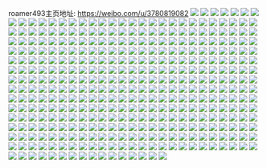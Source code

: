 roamer493主页地址: https://weibo.com/u/3780819082 
![](https://wx4.sinaimg.cn/mw2000/e15ab88agy1h8tnoehqn4j20u0140wkz.jpg) 
![](https://wx4.sinaimg.cn/mw2000/e15ab88agy1h8tnoatdflj20u013zdjb.jpg) 
![](https://wx4.sinaimg.cn/mw2000/e15ab88agy1h8tnoc0ivgj20u014bak1.jpg) 
![](https://wx4.sinaimg.cn/mw2000/e15ab88agy1h8tnodg4wnj20u01404co.jpg) 
![](https://wx4.sinaimg.cn/mw2000/e15ab88agy1h8tnoftb8cj20u0140452.jpg) 
![](https://wx4.sinaimg.cn/mw2000/e15ab88agy1h8t9n1bdwrj20u0140tdb.jpg) 
![](https://wx4.sinaimg.cn/mw2000/e15ab88agy1h8t9n0sejhj20u0140whp.jpg) 
![](https://wx4.sinaimg.cn/mw2000/e15ab88agy1h8t9n09x45j20u0140djo.jpg) 
![](https://wx4.sinaimg.cn/mw2000/e15ab88agy1h8rszdv1c1j20wq17mh0o.jpg) 
![](https://wx4.sinaimg.cn/mw2000/e15ab88agy1h8rszeuddrj20wq17m7jn.jpg) 
![](https://wx4.sinaimg.cn/mw2000/e15ab88agy1h8rszd0762j22c0340npe.jpg) 
![](https://wx4.sinaimg.cn/mw2000/e15ab88agy1h8nd7wq1dkj20u0140jxj.jpg) 
![](https://wx4.sinaimg.cn/mw2000/e15ab88agy1h8nd7xr1dqj20u0140q9e.jpg) 
![](https://wx4.sinaimg.cn/mw2000/e15ab88agy1h8nd7ze8l1j20u0140ag8.jpg) 
![](https://wx4.sinaimg.cn/mw2000/e15ab88agy1h8nd80643wj20u0140qbf.jpg) 
![](https://wx4.sinaimg.cn/mw2000/e15ab88agy1h8nd80wopcj21400u00yl.jpg) 
![](https://wx4.sinaimg.cn/mw2000/e15ab88agy1h8nd7w4rwjj21400u047n.jpg) 
![](https://wx4.sinaimg.cn/mw2000/e15ab88agy1h8m6s9sgddj20u01400yt.jpg) 
![](https://wx4.sinaimg.cn/mw2000/e15ab88agy1h8m6sazutqj21400u0gpg.jpg) 
![](https://wx4.sinaimg.cn/mw2000/e15ab88agy1h8m6saeslaj20u01407ba.jpg) 
![](https://wx4.sinaimg.cn/mw2000/e15ab88agy1h8m6s8irthj20u014042b.jpg) 
![](https://wx4.sinaimg.cn/mw2000/e15ab88agy1h8m6sc9fr5j20u0140ahg.jpg) 
![](https://wx4.sinaimg.cn/mw2000/e15ab88agy1h8m6sbj5omj20u014078p.jpg) 
![](https://wx4.sinaimg.cn/mw2000/e15ab88agy1h8gvo5d1sbj20u014079o.jpg) 
![](https://wx4.sinaimg.cn/mw2000/e15ab88aly1h8e23orcidj20u0140n14.jpg) 
![](https://wx4.sinaimg.cn/mw2000/e15ab88agy1h8csj6fgcvj222l2rg7wh.jpg) 
![](https://wx4.sinaimg.cn/mw2000/e15ab88agy1h89cnod31mj20u0140gu3.jpg) 
![](https://wx4.sinaimg.cn/mw2000/e15ab88aly1h8761xs50ej22c0340npd.jpg) 
![](https://wx4.sinaimg.cn/mw2000/e15ab88aly1h8761zc12nj22c0340kjm.jpg) 
![](https://wx4.sinaimg.cn/mw2000/e15ab88aly1h8761wjpddj22c0340qv7.jpg) 
![](https://wx4.sinaimg.cn/mw2000/e15ab88aly1h8762053ecj20wq17mqfm.jpg) 
![](https://wx4.sinaimg.cn/mw2000/e15ab88aly1h87620evcgj20vn16646z.jpg) 
![](https://wx4.sinaimg.cn/mw2000/e15ab88aly1h876218kzqj20vk162tj1.jpg) 
![](https://wx4.sinaimg.cn/mw2000/e15ab88aly1h87621owj4j20wq17mnci.jpg) 
![](https://wx4.sinaimg.cn/mw2000/e15ab88aly1h87622379tj20wq17mds8.jpg) 
![](https://wx4.sinaimg.cn/mw2000/e15ab88aly1h87622hgh8j20wq17mgya.jpg) 
![](https://wx4.sinaimg.cn/mw2000/e15ab88agy1h83l6i3lcij21400u0qgb.jpg) 
![](https://wx4.sinaimg.cn/mw2000/e15ab88agy1h83l6itgbfj21400u00yt.jpg) 
![](https://wx4.sinaimg.cn/mw2000/e15ab88agy1h83l6jqj0oj20u011sn8b.jpg) 
![](https://wx4.sinaimg.cn/mw2000/e15ab88agy1h83l6kf5t5j20u014a7cs.jpg) 
![](https://wx4.sinaimg.cn/mw2000/e15ab88agy1h83l6hag6rj20u0140gr2.jpg) 
![](https://wx4.sinaimg.cn/mw2000/e15ab88agy1h83l6kz07yj20u01400z7.jpg) 
![](https://wx4.sinaimg.cn/mw2000/e15ab88agy1h83l6llgt5j20r1102n2d.jpg) 
![](https://wx4.sinaimg.cn/mw2000/e15ab88agy1h83l6m6rb6j20u0140q8g.jpg) 
![](https://wx4.sinaimg.cn/mw2000/e15ab88agy1h83l6n2illj20u0140dqf.jpg) 
![](https://wx4.sinaimg.cn/mw2000/e15ab88aly1h80np0rwfzj22c03401kz.jpg) 
![](https://wx4.sinaimg.cn/mw2000/e15ab88aly1h80np1y97kj22c0340qv6.jpg) 
![](https://wx4.sinaimg.cn/mw2000/e15ab88aly1h80np31c5wj22c0340e82.jpg) 
![](https://wx4.sinaimg.cn/mw2000/e15ab88aly1h80np4874pj22c0340u0y.jpg) 
![](https://wx4.sinaimg.cn/mw2000/e15ab88aly1h80npas0sjj22c034lb2b.jpg) 
![](https://wx4.sinaimg.cn/mw2000/e15ab88aly1h80np6flt7j22c0340x6t.jpg) 
![](https://wx4.sinaimg.cn/mw2000/e15ab88aly1h80nozalggj22c0340hdv.jpg) 
![](https://wx4.sinaimg.cn/mw2000/e15ab88aly1h80np7rlp5j22c0340b2a.jpg) 
![](https://wx4.sinaimg.cn/mw2000/e15ab88aly1h80np9hp1hj22c0340e83.jpg) 
![](https://wx4.sinaimg.cn/mw2000/e15ab88aly1h7y0gtl8kzj20u0140tfp.jpg) 
![](https://wx4.sinaimg.cn/mw2000/e15ab88aly1h7xpz7qbtsj20po0yjwl2.jpg) 
![](https://wx4.sinaimg.cn/mw2000/e15ab88aly1h7xpz8q7gtj20u0140jyq.jpg) 
![](https://wx4.sinaimg.cn/mw2000/e15ab88aly1h7xpz9usk4j20u0140ak1.jpg) 
![](https://wx4.sinaimg.cn/mw2000/e15ab88aly1h7xpz41k5lj20u0140n3c.jpg) 
![](https://wx4.sinaimg.cn/mw2000/e15ab88aly1h7xpzar0xfj20u0140afu.jpg) 
![](https://wx4.sinaimg.cn/mw2000/e15ab88aly1h7xpzbr94mj20u0140qc7.jpg) 
![](https://wx4.sinaimg.cn/mw2000/e15ab88aly1h7xpzc51pkj20u0140gqd.jpg) 
![](https://wx4.sinaimg.cn/mw2000/e15ab88aly1h7xpzcmxhaj20u014042b.jpg) 
![](https://wx4.sinaimg.cn/mw2000/e15ab88aly1h7xpzd209mj20u0140jvy.jpg) 
![](https://wx4.sinaimg.cn/mw2000/e15ab88aly1h7uck6lsabj20u0140k3q.jpg) 
![](https://wx4.sinaimg.cn/mw2000/e15ab88aly1h7uck7al9vj20u0140k51.jpg) 
![](https://wx4.sinaimg.cn/mw2000/e15ab88aly1h7uck5z7bgj20u0140ann.jpg) 
![](https://wx4.sinaimg.cn/mw2000/e15ab88aly1h7uck7wr2qj20u0140wqi.jpg) 
![](https://wx4.sinaimg.cn/mw2000/e15ab88aly1h7uck8wsluj20u0140duz.jpg) 
![](https://wx4.sinaimg.cn/mw2000/e15ab88aly1h7ucka4unwj20u0140tfj.jpg) 
![](https://wx4.sinaimg.cn/mw2000/e15ab88aly1h7uck9n8ezj20u0140wo7.jpg) 
![](https://wx4.sinaimg.cn/mw2000/e15ab88aly1h7uckan905j20u0140qfe.jpg) 
![](https://wx4.sinaimg.cn/mw2000/e15ab88aly1h7uckblzy8j20u0140tlx.jpg) 
![](https://wx4.sinaimg.cn/mw2000/e15ab88agy1h7s6loisofj20wi17c7ft.jpg) 
![](https://wx4.sinaimg.cn/mw2000/e15ab88aly1h7owqp7ghuj22c03407wi.jpg) 
![](https://wx4.sinaimg.cn/mw2000/e15ab88aly1h7owqru1o0j22c0340hdw.jpg) 
![](https://wx4.sinaimg.cn/mw2000/e15ab88aly1h7owqv0z45j22c0340kjn.jpg) 
![](https://wx4.sinaimg.cn/mw2000/e15ab88aly1h7owr5ridhj23402c07wi.jpg) 
![](https://wx4.sinaimg.cn/mw2000/e15ab88aly1h7owqx6oh9j22c0340e83.jpg) 
![](https://wx4.sinaimg.cn/mw2000/e15ab88aly1h7owqyw0owj22c0340hdu.jpg) 
![](https://wx4.sinaimg.cn/mw2000/e15ab88aly1h7owr16k12j22c0340qv7.jpg) 
![](https://wx4.sinaimg.cn/mw2000/e15ab88aly1h7owr7abcrj22c0340e82.jpg) 
![](https://wx4.sinaimg.cn/mw2000/e15ab88aly1h7owr2yu20j22c0340qv6.jpg) 
![](https://wx4.sinaimg.cn/mw2000/e15ab88agy1h7mf1mzojaj20u0140171.jpg) 
![](https://wx4.sinaimg.cn/mw2000/e15ab88agy1h7mf1or1mkj20u0140aji.jpg) 
![](https://wx4.sinaimg.cn/mw2000/e15ab88agy1h7mf1qqv3cj20u014013y.jpg) 
![](https://wx4.sinaimg.cn/mw2000/e15ab88agy1h7mf1s6qbdj20u0140k3u.jpg) 
![](https://wx4.sinaimg.cn/mw2000/e15ab88agy1h7mf1wko2gj20u0140dos.jpg) 
![](https://wx4.sinaimg.cn/mw2000/e15ab88agy1h7mf1le103j20u0140t9m.jpg) 
![](https://wx4.sinaimg.cn/mw2000/e15ab88agy1h7mf1sy55lj20u0140425.jpg) 
![](https://wx4.sinaimg.cn/mw2000/e15ab88agy1h7mf1tu1yuj20u0140tf3.jpg) 
![](https://wx4.sinaimg.cn/mw2000/e15ab88agy1h7mf1v2b7uj20u0140dla.jpg) 
![](https://wx4.sinaimg.cn/mw2000/e15ab88agy1h7l418xj1fj20u014010i.jpg) 
![](https://wx4.sinaimg.cn/mw2000/e15ab88agy1h7l417ud0uj20u014012j.jpg) 
![](https://wx4.sinaimg.cn/mw2000/e15ab88agy1h7l419qi88j20u0140wl9.jpg) 
![](https://wx4.sinaimg.cn/mw2000/e15ab88agy1h7l415kgnrj20u0140wpi.jpg) 
![](https://wx4.sinaimg.cn/mw2000/e15ab88agy1h7l40o982aj21400u07as.jpg) 
![](https://wx4.sinaimg.cn/mw2000/e15ab88agy1h7l416og4gj20u0140tgs.jpg) 
![](https://wx4.sinaimg.cn/mw2000/e15ab88agy1h7jxccducwj20u0140gul.jpg) 
![](https://wx4.sinaimg.cn/mw2000/e15ab88agy1h7jxcdocz0j20u0140ai1.jpg) 
![](https://wx4.sinaimg.cn/mw2000/e15ab88agy1h7jxcexffdj20u0140aht.jpg) 
![](https://wx4.sinaimg.cn/mw2000/e15ab88agy1h7jxcgqepjj20u0140n7s.jpg) 
![](https://wx4.sinaimg.cn/mw2000/e15ab88agy1h7jxchzchlj20u0140wmy.jpg) 
![](https://wx4.sinaimg.cn/mw2000/e15ab88agy1h7jxcjcn8tj20u0140120.jpg) 
![](https://wx4.sinaimg.cn/mw2000/e15ab88agy1h7jxcklobdj20u014012w.jpg) 
![](https://wx4.sinaimg.cn/mw2000/e15ab88agy1h7jxcaz72uj20u0140qbu.jpg) 
![](https://wx4.sinaimg.cn/mw2000/e15ab88agy1h7jxd90iikj20u0140ah5.jpg) 
![](https://wx4.sinaimg.cn/mw2000/e15ab88agy1h7jappdwxrj21400u0wjy.jpg) 
![](https://wx4.sinaimg.cn/mw2000/e15ab88agy1h7japqrpm9j20u0140aiw.jpg) 
![](https://wx4.sinaimg.cn/mw2000/e15ab88agy1h7japscvusj20u0140drb.jpg) 
![](https://wx4.sinaimg.cn/mw2000/e15ab88agy1h7japuzb5jj20u0140jwk.jpg) 
![](https://wx4.sinaimg.cn/mw2000/e15ab88agy1h7japodt96j20u01407bo.jpg) 
![](https://wx4.sinaimg.cn/mw2000/e15ab88agy1h7japtwx54j20u01407dj.jpg) 
![](https://wx4.sinaimg.cn/mw2000/e15ab88agy1h7gyf47f3rj20p00xcah1.jpg) 
![](https://wx4.sinaimg.cn/mw2000/e15ab88agy1h7gyf4zbbmj23402c07v1.jpg) 
![](https://wx4.sinaimg.cn/mw2000/e15ab88agy1h7gyf3r0f9j20wi17cdqo.jpg) 
![](https://wx4.sinaimg.cn/mw2000/e15ab88aly1h7fby9hky8j229a30dx6q.jpg) 
![](https://wx4.sinaimg.cn/mw2000/e15ab88agy1h73x76as57j20wi17ch0h.jpg) 
![](https://wx4.sinaimg.cn/mw2000/e15ab88agy1h73x77gnwtj22c0340qv6.jpg) 
![](https://wx4.sinaimg.cn/mw2000/e15ab88agy1h73x793j4aj22c0340e82.jpg) 
![](https://wx4.sinaimg.cn/mw2000/e15ab88agy1h6ufghyfe1j20u0168wqr.jpg) 
![](https://wx4.sinaimg.cn/mw2000/e15ab88agy1h6ufgdml2dj20u0140ame.jpg) 
![](https://wx4.sinaimg.cn/mw2000/e15ab88agy1h6ufgjcwt7j20u0154dne.jpg) 
![](https://wx4.sinaimg.cn/mw2000/e15ab88agy1h6ufgf80axj20u0140q9j.jpg) 
![](https://wx4.sinaimg.cn/mw2000/e15ab88agy1h6ufgbukysj20u0140n6c.jpg) 
![](https://wx4.sinaimg.cn/mw2000/e15ab88agy1h6ufggfgf9j20u0140gqo.jpg) 
![](https://wx4.sinaimg.cn/mw2000/e15ab88agy1h6s6v9w6qfj20u0140dpy.jpg) 
![](https://wx4.sinaimg.cn/mw2000/e15ab88agy1h6s6valu6cj20u0140go4.jpg) 
![](https://wx4.sinaimg.cn/mw2000/e15ab88agy1h6s6vbnh8nj20u014077d.jpg) 
![](https://wx4.sinaimg.cn/mw2000/e15ab88agy1h6s6v7u8nqj21400u0gur.jpg) 
![](https://wx4.sinaimg.cn/mw2000/e15ab88agy1h6r9xq8ovqj22c03404qq.jpg) 
![](https://wx4.sinaimg.cn/mw2000/e15ab88agy1h6r9xog53ej21mc25shb7.jpg) 
![](https://wx4.sinaimg.cn/mw2000/e15ab88agy1h6r9xr3bc3j20u01hcwqu.jpg) 
![](https://wx4.sinaimg.cn/mw2000/e15ab88agy1h6r9xs7pz6j22c0340u0y.jpg) 
![](https://wx4.sinaimg.cn/mw2000/e15ab88agy1h6pvq5qs45j20u0140aj0.jpg) 
![](https://wx4.sinaimg.cn/mw2000/e15ab88agy1h6pvq6x26ij20u0140wnn.jpg) 
![](https://wx4.sinaimg.cn/mw2000/e15ab88agy1h6pvq8rbyfj20u0140ald.jpg) 
![](https://wx4.sinaimg.cn/mw2000/e15ab88agy1h6pvq3z6zvj20u0140gwk.jpg) 
![](https://wx4.sinaimg.cn/mw2000/e15ab88agy1h6oucxappaj22642w5kjm.jpg) 
![](https://wx4.sinaimg.cn/mw2000/e15ab88agy1h6ouczdq4fj22c02c0hdt.jpg) 
![](https://wx4.sinaimg.cn/mw2000/e15ab88agy1h6oucygru5j21zy2nykjm.jpg) 
![](https://wx4.sinaimg.cn/mw2000/e15ab88aly1h6k447gl0pj20wi17pgol.jpg) 
![](https://wx4.sinaimg.cn/mw2000/e15ab88aly1h6k443iq6sj20wi17cq4q.jpg) 
![](https://wx4.sinaimg.cn/mw2000/e15ab88aly1h6k443s2aqj20sv12hwqy.jpg) 
![](https://wx4.sinaimg.cn/mw2000/e15ab88aly1h6k444s5vtj22c0340e82.jpg) 
![](https://wx4.sinaimg.cn/mw2000/e15ab88aly1h6k445gegfj22c0340u0x.jpg) 
![](https://wx4.sinaimg.cn/mw2000/e15ab88aly1h6k446nvgjj22c0340npe.jpg) 
![](https://wx4.sinaimg.cn/mw2000/e15ab88aly1h6k44a79gej22c03407wj.jpg) 
![](https://wx4.sinaimg.cn/mw2000/e15ab88aly1h6k4498j8kj20wi17c48o.jpg) 
![](https://wx4.sinaimg.cn/mw2000/e15ab88aly1h6k448gsnkj229y31anpe.jpg) 
![](https://wx4.sinaimg.cn/mw2000/e15ab88agy1h6fikw6kflj20wi17c4b0.jpg) 
![](https://wx4.sinaimg.cn/mw2000/e15ab88agy1h6eidt50glj22c0340b2a.jpg) 
![](https://wx4.sinaimg.cn/mw2000/e15ab88agy1h6eidrtzf3j22c0340qv5.jpg) 
![](https://wx4.sinaimg.cn/mw2000/e15ab88agy1h6eiducm70j20uw156dsc.jpg) 
![](https://wx4.sinaimg.cn/mw2000/e15ab88agy1h6eiduqmf3j20wi17c480.jpg) 
![](https://wx4.sinaimg.cn/mw2000/e15ab88agy1h6eidvfq60j20wi17cgxu.jpg) 
![](https://wx4.sinaimg.cn/mw2000/e15ab88agy1h6eidw54ycj22c0340kjl.jpg) 
![](https://wx4.sinaimg.cn/mw2000/e15ab88agy1h6bttc8fvsj227d2xt4qq.jpg) 
![](https://wx4.sinaimg.cn/mw2000/e15ab88agy1h6btteaq4tj22c0340kjm.jpg) 
![](https://wx4.sinaimg.cn/mw2000/e15ab88agy1h6bttcyahuj21mz26n4qp.jpg) 
![](https://wx4.sinaimg.cn/mw2000/e15ab88agy1h67uz8e1elj20u014076y.jpg) 
![](https://wx4.sinaimg.cn/mw2000/e15ab88agy1h67uz9cdfaj20u0140abo.jpg) 
![](https://wx4.sinaimg.cn/mw2000/e15ab88agy1h66lqvwzajj20u0140whn.jpg) 
![](https://wx4.sinaimg.cn/mw2000/e15ab88agy1h63y36m2aoj20u0140wlt.jpg) 
![](https://wx4.sinaimg.cn/mw2000/e15ab88agy1h63y322t4bj20u0140q8s.jpg) 
![](https://wx4.sinaimg.cn/mw2000/e15ab88agy1h61r2d4fi9j20u0140wjq.jpg) 
![](https://wx4.sinaimg.cn/mw2000/e15ab88agy1h61r2dsqdjj20u0140tcu.jpg) 
![](https://wx4.sinaimg.cn/mw2000/e15ab88agy1h61r2ep4paj20u01407bg.jpg) 
![](https://wx4.sinaimg.cn/mw2000/e15ab88agy1h61r2fzvvkj20u0140442.jpg) 
![](https://wx4.sinaimg.cn/mw2000/e15ab88agy1h5y9gzxzgrj222e22ehdu.jpg) 
![](https://wx4.sinaimg.cn/mw2000/e15ab88agy1h5x7q75gw1j20u01403zp.jpg) 
![](https://wx4.sinaimg.cn/mw2000/e15ab88agy1h5x7q7xevyj20u0140t9l.jpg) 
![](https://wx4.sinaimg.cn/mw2000/e15ab88agy1h5x7q8q95hj20u01410tz.jpg) 
![](https://wx4.sinaimg.cn/mw2000/e15ab88agy1h5x7qalicfj20u01407bz.jpg) 
![](https://wx4.sinaimg.cn/mw2000/e15ab88agy1h5x7q9lih0j20u0140dmd.jpg) 
![](https://wx4.sinaimg.cn/mw2000/e15ab88agy1h5x7q669zjj20ok0wrabi.jpg) 
![](https://wx4.sinaimg.cn/mw2000/e15ab88agy1h5x7qc3o4aj20u0140jxd.jpg) 
![](https://wx4.sinaimg.cn/mw2000/e15ab88agy1h5x7qbce19j20su12h79h.jpg) 
![](https://wx4.sinaimg.cn/mw2000/e15ab88agy1h5utm72gpnj20wi1ycto4.jpg) 
![](https://wx4.sinaimg.cn/mw2000/e15ab88agy1h5trxb0fd0j22c0340kjm.jpg) 
![](https://wx4.sinaimg.cn/mw2000/e15ab88aly1h5rggz9k3uj22c03407wi.jpg) 
![](https://wx4.sinaimg.cn/mw2000/e15ab88aly1h5rggxxw6pj22c0340qv7.jpg) 
![](https://wx4.sinaimg.cn/mw2000/e15ab88aly1h5rgh07ndkj22c0340u0x.jpg) 
![](https://wx4.sinaimg.cn/mw2000/e15ab88agy1h5moq2frjaj20u0140jui.jpg) 
![](https://wx4.sinaimg.cn/mw2000/e15ab88agy1h5mopugb7bj20u0140wl4.jpg) 
![](https://wx4.sinaimg.cn/mw2000/e15ab88agy1h5moptbb0vj20u0140wk4.jpg) 
![](https://wx4.sinaimg.cn/mw2000/e15ab88agy1h5mopve7urj20u0140afd.jpg) 
![](https://wx4.sinaimg.cn/mw2000/e15ab88agy1h5moq05qodj20u0140ahy.jpg) 
![](https://wx4.sinaimg.cn/mw2000/e15ab88agy1h5mopruxj0j20u0140q9r.jpg) 
![](https://wx4.sinaimg.cn/mw2000/e15ab88agy1h5mopxfgyxj20u0140n2a.jpg) 
![](https://wx4.sinaimg.cn/mw2000/e15ab88agy1h5moq182voj20u0140agp.jpg) 
![](https://wx4.sinaimg.cn/mw2000/e15ab88agy1h5mopyvp8wj20u0140wn2.jpg) 
![](https://wx4.sinaimg.cn/mw2000/e15ab88agy1h5kjrms14gj22c0340e83.jpg) 
![](https://wx4.sinaimg.cn/mw2000/e15ab88agy1h5i4dmzp1yj22c0340qv7.jpg) 
![](https://wx4.sinaimg.cn/mw2000/e15ab88agy1h5i4dokop8j22c0340qv6.jpg) 
![](https://wx4.sinaimg.cn/mw2000/e15ab88agy1h5i4dlbo30j223b2sfe82.jpg) 
![](https://wx4.sinaimg.cn/mw2000/e15ab88agy1h5i4djz54tj226b2wfkjm.jpg) 
![](https://wx4.sinaimg.cn/mw2000/e15ab88agy1h5fuiqgh1cj20vq0u00xm.jpg) 
![](https://wx4.sinaimg.cn/mw2000/e15ab88agy1h5die1vl22j22c033z1kz.jpg) 
![](https://wx4.sinaimg.cn/mw2000/e15ab88agy1h5cg7pcr7gj22c0340npe.jpg) 
![](https://wx4.sinaimg.cn/mw2000/e15ab88agy1h5cg7qzaogj22bz2pbu0y.jpg) 
![](https://wx4.sinaimg.cn/mw2000/e15ab88agy1h5cg7o1caij225e2lyhdu.jpg) 
![](https://wx4.sinaimg.cn/mw2000/e15ab88agy1h5cg7s2w5dj22bz30wb2a.jpg) 
![](https://wx4.sinaimg.cn/mw2000/e15ab88agy1h5cg7v8irij22c0340hdv.jpg) 
![](https://wx4.sinaimg.cn/mw2000/e15ab88agy1h5cg7wlyrdj225o25znpe.jpg) 
![](https://wx4.sinaimg.cn/mw2000/e15ab88agy1h5a3s99becj22us253qv5.jpg) 
![](https://wx4.sinaimg.cn/mw2000/e15ab88agy1h57ojiy5y1j20u0140qas.jpg) 
![](https://wx4.sinaimg.cn/mw2000/e15ab88agy1h57ojk09orj20u0140thk.jpg) 
![](https://wx4.sinaimg.cn/mw2000/e15ab88agy1h57ojkyixcj20u0140dnv.jpg) 
![](https://wx4.sinaimg.cn/mw2000/e15ab88agy1h57oji1uvsj20u0140aj5.jpg) 
![](https://wx4.sinaimg.cn/mw2000/e15ab88agy1h522i7sc3oj20u0140dp5.jpg) 
![](https://wx4.sinaimg.cn/mw2000/e15ab88agy1h522id6fjzj20u0140jx3.jpg) 
![](https://wx4.sinaimg.cn/mw2000/e15ab88agy1h522igxsekj20u0140n6s.jpg) 
![](https://wx4.sinaimg.cn/mw2000/e15ab88agy1h522iaf6baj20u0140tic.jpg) 
![](https://wx4.sinaimg.cn/mw2000/e15ab88agy1h522ifshntj20u0141wms.jpg) 
![](https://wx4.sinaimg.cn/mw2000/e15ab88agy1h522i92r7hj20u014048t.jpg) 
![](https://wx4.sinaimg.cn/mw2000/e15ab88agy1h522ic7ri3j20u0140wob.jpg) 
![](https://wx4.sinaimg.cn/mw2000/e15ab88agy1h522iesyboj20u01404bz.jpg) 
![](https://wx4.sinaimg.cn/mw2000/e15ab88agy1h522i6kmx3j20u0140aiw.jpg) 
![](https://wx4.sinaimg.cn/mw2000/e15ab88agy1h4z99eg222j20u0140aio.jpg) 
![](https://wx4.sinaimg.cn/mw2000/e15ab88agy1h4vfy3ha1mj22c0340e82.jpg) 
![](https://wx4.sinaimg.cn/mw2000/e15ab88agy1h4vfy75zdgj23402c0x6q.jpg) 
![](https://wx4.sinaimg.cn/mw2000/e15ab88agy1h4vfy55vxnj22c0340kjm.jpg) 
![](https://wx4.sinaimg.cn/mw2000/e15ab88agy1h4vfy8avyej20wi17caow.jpg) 
![](https://wx4.sinaimg.cn/mw2000/e15ab88agy1h4snpxe43jj21zw2nuqv6.jpg) 
![](https://wx4.sinaimg.cn/mw2000/e15ab88agy1h4snpzn624j23402c0kjo.jpg) 
![](https://wx4.sinaimg.cn/mw2000/e15ab88agy1h4snq2dxhbj223o2swqv7.jpg) 
![](https://wx4.sinaimg.cn/mw2000/e15ab88agy1h4snq4e1luj228f2z81l1.jpg) 
![](https://wx4.sinaimg.cn/mw2000/e15ab88agy1h4snq6qgugj228q2zn7wl.jpg) 
![](https://wx4.sinaimg.cn/mw2000/e15ab88agy1h4snq87mkzj21x82kbkjm.jpg) 
![](https://wx4.sinaimg.cn/mw2000/e15ab88agy1h4snqaezu5j22c0340e84.jpg) 
![](https://wx4.sinaimg.cn/mw2000/e15ab88agy1h4snpv46qhj221o2q94qs.jpg) 
![](https://wx4.sinaimg.cn/mw2000/e15ab88agy1h4snqc6nhij221s2qenpe.jpg) 
![](https://wx4.sinaimg.cn/mw2000/e15ab88agy1h4qm14en27j20sr12jwx4.jpg) 
![](https://wx4.sinaimg.cn/mw2000/e15ab88agy1h4qm19qfcrj22c0340x6q.jpg) 
![](https://wx4.sinaimg.cn/mw2000/e15ab88agy1h4qm157kfaj20sv12rh4f.jpg) 
![](https://wx4.sinaimg.cn/mw2000/e15ab88agy1h4qm13c5ecj20wi17ch1b.jpg) 
![](https://wx4.sinaimg.cn/mw2000/e15ab88agy1h4qm16hgwej222q2sq4qp.jpg) 
![](https://wx4.sinaimg.cn/mw2000/e15ab88agy1h4qm17jyrqj20uv156wu5.jpg) 
![](https://wx4.sinaimg.cn/mw2000/e15ab88agy1h4o07m9uaqj20wi1ycnnl.jpg) 
![](https://wx4.sinaimg.cn/mw2000/e15ab88agy1h4o07mvxezj20u01sxdv4.jpg) 
![](https://wx4.sinaimg.cn/mw2000/e15ab88agy1h4n6ibc9bvj20wi1ycu0x.jpg) 
![](https://wx4.sinaimg.cn/mw2000/e15ab88agy1h4n6ibwezoj20s51oxn8b.jpg) 
![](https://wx4.sinaimg.cn/mw2000/e15ab88agy1h4gx89nkdmj22c03401ky.jpg) 
![](https://wx4.sinaimg.cn/mw2000/e15ab88agy1h4gx8b0p7fj22c0340npd.jpg) 
![](https://wx4.sinaimg.cn/mw2000/e15ab88agy1h4gx88ffmqj23402c0qv6.jpg) 
![](https://wx4.sinaimg.cn/mw2000/e15ab88agy1h44eecldbgj22c0340u0y.jpg) 
![](https://wx4.sinaimg.cn/mw2000/e15ab88agy1h44eeedjg3j22c0340npe.jpg) 
![](https://wx4.sinaimg.cn/mw2000/e15ab88agy1h417jlurafj22c0340kjn.jpg) 
![](https://wx4.sinaimg.cn/mw2000/e15ab88agy1h417jrvpcdj22c0340b2b.jpg) 
![](https://wx4.sinaimg.cn/mw2000/e15ab88agy1h417jhbzx0j22c03404qr.jpg) 
![](https://wx4.sinaimg.cn/mw2000/e15ab88agy1h417jjd87wj22c0340hdu.jpg) 
![](https://wx4.sinaimg.cn/mw2000/e15ab88agy1h417jpmt4jj22c0340u0y.jpg) 
![](https://wx4.sinaimg.cn/mw2000/e15ab88agy1h417jfh36sj22c0340u0z.jpg) 
![](https://wx4.sinaimg.cn/mw2000/e15ab88agy1h417jnrz55j23402c01kz.jpg) 
![](https://wx4.sinaimg.cn/mw2000/e15ab88agy1h417jw0v2uj22c0340e82.jpg) 
![](https://wx4.sinaimg.cn/mw2000/e15ab88agy1h417jugcuoj22wl2bzqv6.jpg) 
![](https://wx4.sinaimg.cn/mw2000/e15ab88aly1h3q7t3a7e1j20u014046b.jpg) 
![](https://wx4.sinaimg.cn/mw2000/e15ab88aly1h3q7t4skprj20u0140jxp.jpg) 
![](https://wx4.sinaimg.cn/mw2000/e15ab88aly1h3q7sz46etj20u0140n63.jpg) 
![](https://wx4.sinaimg.cn/mw2000/e15ab88aly1h3q7t1p1xbj20u014010q.jpg) 
![](https://wx4.sinaimg.cn/mw2000/e15ab88agy1h3mkyx6g6gj21400u0gpv.jpg) 
![](https://wx4.sinaimg.cn/mw2000/e15ab88agy1h3mkyy31u1j20u0140wlk.jpg) 
![](https://wx4.sinaimg.cn/mw2000/e15ab88agy1h3mkywfdl4j20u0140q96.jpg) 
![](https://wx4.sinaimg.cn/mw2000/e15ab88agy1h3mkyytlt3j21400u0tep.jpg) 
![](https://wx4.sinaimg.cn/mw2000/e15ab88agy1h3gtvmqu2nj20u014079k.jpg) 
![](https://wx4.sinaimg.cn/mw2000/e15ab88agy1h3gtvnvhwbj20u0140wln.jpg) 
![](https://wx4.sinaimg.cn/mw2000/e15ab88agy1h3gtvouyazj21400u0jwq.jpg) 
![](https://wx4.sinaimg.cn/mw2000/e15ab88agy1h3gtvppn7mj20u0140q7n.jpg) 
![](https://wx4.sinaimg.cn/mw2000/e15ab88agy1h3gtvqq08pj20u0140wm1.jpg) 
![](https://wx4.sinaimg.cn/mw2000/e15ab88agy1h3gtvtdfsgj20u0140ahn.jpg) 
![](https://wx4.sinaimg.cn/mw2000/e15ab88agy1h3gtvudau1j20u01407cq.jpg) 
![](https://wx4.sinaimg.cn/mw2000/e15ab88agy1h3gtvsf7rwj20u0140n6w.jpg) 
![](https://wx4.sinaimg.cn/mw2000/e15ab88agy1h3gtvrhcv8j20u0140ahj.jpg) 
![](https://wx4.sinaimg.cn/mw2000/e15ab88agy1h3cptlukulj21400u0qc8.jpg) 
![](https://wx4.sinaimg.cn/mw2000/e15ab88agy1h3cptmxjdpj20u0140gv3.jpg) 
![](https://wx4.sinaimg.cn/mw2000/e15ab88agy1h3cptnf44cj20u0140gr9.jpg) 
![](https://wx4.sinaimg.cn/mw2000/e15ab88agy1h3cpto7b0tj20u014013r.jpg) 
![](https://wx4.sinaimg.cn/mw2000/e15ab88agy1h3cptmfmxcj20u014844f.jpg) 
![](https://wx4.sinaimg.cn/mw2000/e15ab88agy1h3cptg4tisj20u0140ths.jpg) 
![](https://wx4.sinaimg.cn/mw2000/e15ab88agy1h3cptpqx31j20u0140q9p.jpg) 
![](https://wx4.sinaimg.cn/mw2000/e15ab88agy1h3cptowtqqj20u0140k27.jpg) 
![](https://wx4.sinaimg.cn/mw2000/e15ab88agy1h3cptqc99yj21400u07ae.jpg) 
![](https://wx4.sinaimg.cn/mw2000/e15ab88agy1h3bnl0nvo9j21400u0ajy.jpg) 
![](https://wx4.sinaimg.cn/mw2000/e15ab88agy1h3bnl2fdw4j20u014aqa4.jpg) 
![](https://wx4.sinaimg.cn/mw2000/e15ab88agy1h3bnl1s0w9j21400u015l.jpg) 
![](https://wx4.sinaimg.cn/mw2000/e15ab88agy1h3bnl36ksij20u01400zi.jpg) 
![](https://wx4.sinaimg.cn/mw2000/e15ab88agy1h3bnl4acg5j20u0140k0s.jpg) 
![](https://wx4.sinaimg.cn/mw2000/e15ab88agy1h3bnlhft4xj20u014sqar.jpg) 
![](https://wx4.sinaimg.cn/mw2000/e15ab88agy1h3bnl7eut4j20u0140478.jpg) 
![](https://wx4.sinaimg.cn/mw2000/e15ab88agy1h3bnl8s62kj20u0140k2t.jpg) 
![](https://wx4.sinaimg.cn/mw2000/e15ab88agy1h3bnl5brwkj20u0140dr7.jpg) 
![](https://wx4.sinaimg.cn/mw2000/e15ab88agy1h3b4yp51wpj20u0140wn8.jpg) 
![](https://wx4.sinaimg.cn/mw2000/e15ab88agy1h3b4ytg1j7j20u0140aj5.jpg) 
![](https://wx4.sinaimg.cn/mw2000/e15ab88agy1h3b4yq2gcsj20u0140jxc.jpg) 
![](https://wx4.sinaimg.cn/mw2000/e15ab88agy1h3b4ytyniuj20u0140jxo.jpg) 
![](https://wx4.sinaimg.cn/mw2000/e15ab88agy1h3b4ymmcumj20u018xwlf.jpg) 
![](https://wx4.sinaimg.cn/mw2000/e15ab88agy1h3b4yruxvbj20u0140gum.jpg) 
![](https://wx4.sinaimg.cn/mw2000/e15ab88agy1h3b4yul0acj21400u010z.jpg) 
![](https://wx4.sinaimg.cn/mw2000/e15ab88agy1h3b4ysckdmj20u0140tdd.jpg) 
![](https://wx4.sinaimg.cn/mw2000/e15ab88agy1h3b4yqww0yj21400u0wiw.jpg) 
![](https://wx4.sinaimg.cn/mw2000/e15ab88agy1h38vg7rmwhj20u0140jye.jpg) 
![](https://wx4.sinaimg.cn/mw2000/e15ab88agy1h38vgcr69yj20u0140n36.jpg) 
![](https://wx4.sinaimg.cn/mw2000/e15ab88agy1h38vgg6wa3j20u014eagb.jpg) 
![](https://wx4.sinaimg.cn/mw2000/e15ab88agy1h38vgl90fyj20u0140al8.jpg) 
![](https://wx4.sinaimg.cn/mw2000/e15ab88agy1h3860luy8oj22c0340npd.jpg) 
![](https://wx4.sinaimg.cn/mw2000/e15ab88agy1h3860mxjxyj20qz109tnb.jpg) 
![](https://wx4.sinaimg.cn/mw2000/e15ab88agy1h3860hogkyj23402c0b29.jpg) 
![](https://wx4.sinaimg.cn/mw2000/e15ab88agy1h3860j2eohj22c035rx2u.jpg) 
![](https://wx4.sinaimg.cn/mw2000/e15ab88agy1h3860js0zkj20r4105n6n.jpg) 
![](https://wx4.sinaimg.cn/mw2000/e15ab88agy1h3860khkynj220y2pue81.jpg) 
![](https://wx4.sinaimg.cn/mw2000/e15ab88agy1h32hzxl65nj227m2y6e83.jpg) 
![](https://wx4.sinaimg.cn/mw2000/e15ab88agy1h32hzz4x86j22c0340u0y.jpg) 
![](https://wx4.sinaimg.cn/mw2000/e15ab88agy1h32i00fvppj226a2we4qq.jpg) 
![](https://wx4.sinaimg.cn/mw2000/e15ab88agy1h32i01xhyfj22c0340npe.jpg) 
![](https://wx4.sinaimg.cn/mw2000/e15ab88agy1h2x8818q0gj20u00u00xy.jpg) 
![](https://wx4.sinaimg.cn/mw2000/e15ab88agy1h2uaclenthj20r7109n5y.jpg) 
![](https://wx4.sinaimg.cn/mw2000/e15ab88agy1h2uaclytfsj20u6148476.jpg) 
![](https://wx4.sinaimg.cn/mw2000/e15ab88agy1h2uacmokmnj20r910dk0b.jpg) 
![](https://wx4.sinaimg.cn/mw2000/e15ab88agy1h2uacnqb54j20wi17cwp3.jpg) 
![](https://wx4.sinaimg.cn/mw2000/e15ab88agy1h2uacq4uo0j20wi17cdt5.jpg) 
![](https://wx4.sinaimg.cn/mw2000/e15ab88agy1h2uacp00ewj23402c01ky.jpg) 
![](https://wx4.sinaimg.cn/mw2000/e15ab88aly1h2rn5qk7d6j22c0340npe.jpg) 
![](https://wx4.sinaimg.cn/mw2000/e15ab88aly1h2rn5rklh3j22c0340e82.jpg) 
![](https://wx4.sinaimg.cn/mw2000/e15ab88aly1h2rn5pl3tsj225t2vrqv6.jpg) 
![](https://wx4.sinaimg.cn/mw2000/e15ab88aly1h2rn5s3k4ej20wi17cwsc.jpg) 
![](https://wx4.sinaimg.cn/mw2000/e15ab88aly1h2rn5sjukdj20wi17c13r.jpg) 
![](https://wx4.sinaimg.cn/mw2000/e15ab88aly1h2rn5su0cdj20wi17cjz0.jpg) 
![](https://wx4.sinaimg.cn/mw2000/e15ab88aly1h2rn5t0ukrj20wi17ctg2.jpg) 
![](https://wx4.sinaimg.cn/mw2000/e15ab88aly1h2rn5tsc5vj20wi17cap9.jpg) 
![](https://wx4.sinaimg.cn/mw2000/e15ab88aly1h2rn5t94vjj20wi17lthj.jpg) 
![](https://wx4.sinaimg.cn/mw2000/e15ab88agy1h2o198qfk2j20u0140qan.jpg) 
![](https://wx4.sinaimg.cn/mw2000/e15ab88agy1h2o197rfwaj20u0140aif.jpg) 
![](https://wx4.sinaimg.cn/mw2000/e15ab88agy1h2o19bteuyj20u0140qa6.jpg) 
![](https://wx4.sinaimg.cn/mw2000/e15ab88agy1h2o19cqcnjj20u0140tfe.jpg) 
![](https://wx4.sinaimg.cn/mw2000/e15ab88agy1h2o199vsrbj20u0140jy4.jpg) 
![](https://wx4.sinaimg.cn/mw2000/e15ab88agy1h2o19dxqkej21400u0tg1.jpg) 
![](https://wx4.sinaimg.cn/mw2000/e15ab88agy1h2m5rtedh0j20wi17c7eu.jpg) 
![](https://wx4.sinaimg.cn/mw2000/e15ab88agy1h2m5rtxi3hj20qm0zjth2.jpg) 
![](https://wx4.sinaimg.cn/mw2000/e15ab88agy1h2m5rsnaurj20wi17cdrm.jpg) 
![](https://wx4.sinaimg.cn/mw2000/e15ab88agy1h2m5rvzburj20wi17ctjj.jpg) 
![](https://wx4.sinaimg.cn/mw2000/e15ab88agy1h2i6axlvedj20wh16cal6.jpg) 
![](https://wx4.sinaimg.cn/mw2000/e15ab88agy1h2i6azsvhcj20sb11pgxy.jpg) 
![](https://wx4.sinaimg.cn/mw2000/e15ab88aly1h2dw4xpjvqj22c0340hdu.jpg) 
![](https://wx4.sinaimg.cn/mw2000/e15ab88aly1h2dw50ld7pj22c0340hdv.jpg) 
![](https://wx4.sinaimg.cn/mw2000/e15ab88aly1h2dw4yu6tcj22c0340qv6.jpg) 
![](https://wx4.sinaimg.cn/mw2000/e15ab88aly1h2dw4w9a24j22c03404qu.jpg) 
![](https://wx4.sinaimg.cn/mw2000/e15ab88aly1h2dw51rko6j22c0340u0z.jpg) 
![](https://wx4.sinaimg.cn/mw2000/e15ab88aly1h2dw53nifrj22c0340x6r.jpg) 
![](https://wx4.sinaimg.cn/mw2000/e15ab88aly1h2dw554n9tj22c0340e83.jpg) 
![](https://wx4.sinaimg.cn/mw2000/e15ab88aly1h2dw568vhpj22c0340x6r.jpg) 
![](https://wx4.sinaimg.cn/mw2000/e15ab88aly1h2dwb4u46kj22c03401kz.jpg) 
![](https://wx4.sinaimg.cn/mw2000/e15ab88agy1h2bt7re7m7j20u0140468.jpg) 
![](https://wx4.sinaimg.cn/mw2000/e15ab88agy1h2bt7orohzj20u0140ait.jpg) 
![](https://wx4.sinaimg.cn/mw2000/e15ab88agy1h2bt8217arj20wh0nzq8c.jpg) 
![](https://wx4.sinaimg.cn/mw2000/e15ab88agy1h2bt7u80ouj20u0140gu7.jpg) 
![](https://wx4.sinaimg.cn/mw2000/e15ab88agy1h2bt7zp6xqj21400u0am9.jpg) 
![](https://wx4.sinaimg.cn/mw2000/e15ab88agy1h2bt84xfqdj20u0140gt5.jpg) 
![](https://wx4.sinaimg.cn/mw2000/e15ab88agy1h2bt883b6cj20u01407di.jpg) 
![](https://wx4.sinaimg.cn/mw2000/e15ab88agy1h2bt8ak0xgj20u0140tgx.jpg) 
![](https://wx4.sinaimg.cn/mw2000/e15ab88agy1h2bt8cq0g0j20u0140wkq.jpg) 
![](https://wx4.sinaimg.cn/mw2000/e15ab88agy1h2akw7zi3bj20u014011v.jpg) 
![](https://wx4.sinaimg.cn/mw2000/e15ab88agy1h2akw8wsuqj20u0140dlu.jpg) 
![](https://wx4.sinaimg.cn/mw2000/e15ab88agy1h2akw9wqbxj20u0140te9.jpg) 
![](https://wx4.sinaimg.cn/mw2000/e15ab88agy1h2akwcyhzyj20u0140ahm.jpg) 
![](https://wx4.sinaimg.cn/mw2000/e15ab88agy1h2akw6v1m6j20u014044l.jpg) 
![](https://wx4.sinaimg.cn/mw2000/e15ab88agy1h2akwdwx8kj20u0140tf7.jpg) 
![](https://wx4.sinaimg.cn/mw2000/e15ab88agy1h2akwbdxrsj20u0140n45.jpg) 
![](https://wx4.sinaimg.cn/mw2000/e15ab88agy1h2akweytzyj20u0140agf.jpg) 
![](https://wx4.sinaimg.cn/mw2000/e15ab88agy1h2akwfs7skj20u01400zh.jpg) 
![](https://wx4.sinaimg.cn/mw2000/e15ab88agy1h1z240m0r6j20wi17cwot.jpg) 
![](https://wx4.sinaimg.cn/mw2000/e15ab88agy1h1z23zlk4oj20wi1yc1ky.jpg) 
![](https://wx4.sinaimg.cn/mw2000/e15ab88agy1h1z2413af5j20wi17c7dp.jpg) 
